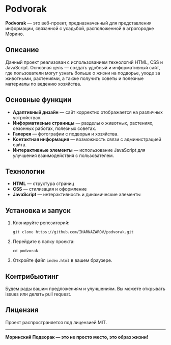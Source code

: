 # Podvorak

**Podvorak** — это веб-проект, предназначенный для представления информации, связанной с усадьбой, расположенной в агрогородке Морино.

## Описание

Данный проект реализован с использованием технологий HTML, CSS и JavaScript. Основная цель — создать удобный и информативный сайт, где пользователи могут узнать больше о жизни на подворье, уходе за животными, растениями, а также получить советы и полезные материалы по ведению хозяйства.

## Основные функции

- **Адаптивный дизайн** — сайт корректно отображается на различных устройствах.
- **Информативные страницы** — разделы о животных, растениях, сезонных работах, полезных советах.
- **Галерея** — фотографии с подворья и хозяйства.
- **Контактная информация** — возможность связи с администрацией сайта.
- **Интерактивные элементы** — использование JavaScript для улучшения взаимодействия с пользователем.

## Технологии

- **HTML** — структура страниц
- **CSS** — стилизация и оформление
- **JavaScript** — интерактивность и динамические элементы

## Установка и запуск

1. Клонируйте репозиторий:
   ```
   git clone https://github.com/IHARNAZAROV/podvorak.git
   ```
2. Перейдите в папку проекта:
   ```
   cd podvorak
   ```
3. Откройте файл `index.html` в вашем браузере.

## Контрибьютинг

Будем рады вашим предложениям и улучшениям. Вы можете открывать issues или делать pull request.

## Лицензия

Проект распространяется под лицензией MIT.

---

**Моринский Подворак — это не просто место, это образ жизни!**